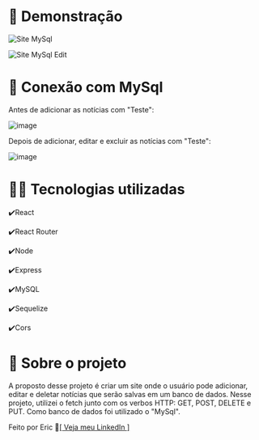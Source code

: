 # 🎥 Demonstração

![Site MySql](https://user-images.githubusercontent.com/68076508/165625205-86b68306-9098-4861-87a1-16aa1c52fdf8.gif)

![Site MySql Edit](https://user-images.githubusercontent.com/68076508/165625718-30d585d7-2886-4741-bebc-4e966d643f70.gif)

# 📁 Conexão com MySql

Antes de adicionar as notícias com "Teste":

![image](https://user-images.githubusercontent.com/68076508/165625665-710a9714-3434-44f8-95d3-e557fdebe97c.png)

Depois de adicionar, editar e excluir as notícias com "Teste":

![image](https://user-images.githubusercontent.com/68076508/165625497-60ace55c-d052-45ea-8701-8da3e12abcb2.png)

# 👨‍💻 Tecnologias utilizadas

✔️React

✔️React Router

✔️Node 

✔️Express

✔️MySQL

✔️Sequelize

✔️Cors

# 📃 Sobre o projeto

  A proposto desse projeto é criar um site onde o usuário pode adicionar, editar e deletar notícias que serão salvas em um banco de dados. Nesse projeto, utilizei o fetch junto com os verbos HTTP: GET, POST, DELETE e PUT. 
  Como banco de dados foi utilizado o "MySql". 

Feito por Eric 🌌<a href='https://www.linkedin.com/in/eric-macedo-9b47601b1/'>[ Veja meu LinkedIn ]</a>


